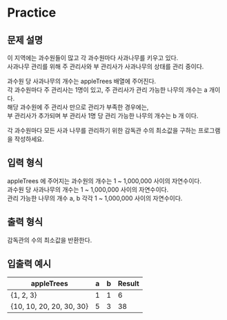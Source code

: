 Practice
===

문제 설명
---

이 지역에는 과수원들이 많고 각 과수원마다 사과나무를 키우고 있다.  
사과나무 관리를 위해 주 관리사와 부 관리사가 사과나무의 상태를 관리 중이다.  

과수원 당 사과나무의 개수는 appleTrees 배열에 주어진다.  
각 과수원마다 주 관리사는 1명이 있고, 주 관리사가 관리 가능한 나무의 개수는 a 개이다.  
해당 과수원에 주 관리사 만으로 관리가 부족한 경우에는,  
부 관리사가 추가되며 부 관리사 1명 당 관리 가능한 나무의 개수는 b 개 이다.

각 과수원마다 모든 사과 나무를 관리하기 위한 감독관 수의 최소값을 구하는 프로그램을 작성하세요.


입력 형식
---

appleTrees 에 주어지는 과수원의 개수는 1 ~ 1,000,000 사이의 자연수이다.  
과수원 당 사과나무의 개수는 1 ~ 1,000,000 사이의 자연수이다.  
관리 가능한 나무의 개수 a, b 각각 1 ~ 1,000,000 사이의 자연수이다.


출력 형식
---
감독관의 수의 최소값을 반환한다.



입출력 예시
---

| appleTrees               | a   | b   | Result |
|--------------------------|-----|-----|--------|
| {1, 2, 3}                | 1   | 1   | 6      |
| {10, 10, 20, 20, 30, 30} | 5   | 3   | 38     |
